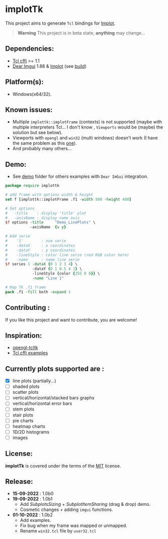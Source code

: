 # implotTk
This project aims to generate `Tcl` bindings for [Implot](https://github.com/epezent/implot).

> **Warning**
> This project is in beta state, **anything** may change... 

## Dependencies:
- [Tcl cffi](https://cffi.magicsplat.com) >= 1.1
- [Dear Imgui](https://github.com/ocornut/imgui) 1.88 & [Implot](https://github.com/epezent/implot) (see [build](lib/BUILD.md))

## Platform(s):
- Windows(x64/32).

## Known issues:
- Multiple `implottk::implotFrame` (contexts) is not supported (maybe with multiple interpreters Tcl... I don't know , `Viewports` would be (maybe) the solution but see below).
- Viewports with `opengl` and `win32` (multi windows) doesn't work (I have the same problem as this [one](https://github.com/ocornut/imgui/issues/2600)).
- And probably many others...

## Demo: 
- See [demo](demo/) folder for others examples with `Dear ImGui` integration.

```tcl
package require implottk

# add frame with options width & height
set f [implottk::implotFrame .f1 -width 500 -height 400]

# Set options
#   -title    : display 'title' plot 
#   -axisName : display name axis
$f options -title     "Demo_LinePlots" \
           -axisName  {x y}

# Add serie
#    '1'        : num serie
#    -dataX     : x coordinates
#    -dataY     : y coordinates
#    -lineStyle : color line serie (red RGB color here)
#    -name      : name line serie
$f series 1 -dataX {0 1 2 3 4} \
            -dataY {0 1 0.5 4 1} \
            -lineStyle {color {255 0 0}} \
            -name "Line 1"

# Map Tk .f1 frame
pack .f1 -fill both -expand 1
```

## Contributing :
If you like this project and want to contribute, you are welcome!

## Inspiration:
- [opengl-tcltk](https://github.com/codeplea/opengl-tcltk)
- [Tcl cffi examples](https://github.com/apnadkarni/tcl-cffi/tree/main/examples)

## Currently plots supported are :
- [x] line plots (partially...)
- [ ] shaded plots
- [ ] scatter plots
- [ ] vertical/horizontal/stacked bars graphs
- [ ] vertical/horizontal error bars
- [ ] stem plots
- [ ] stair plots
- [ ] pie charts
- [ ] heatmap charts
- [ ] 1D/2D histograms
- [ ] images

## License:
**implotTk** is covered under the terms of the [MIT](LICENSE) license.

## Release:
*  **15-09-2022** : 1.0b0
*  **19-09-2022** : 1.0b1
    - Add _SubplotsSizing_ + _SubplotItemSharing_ (drag & drop) demo.
    - Cosmetic changes + adding `imgui` functions.
*  **01-10-2022** : 1.0b2
    - Add examples.
    - Fix bug when my frame was mapped or unmapped.
    - Rename `win32.tcl` file by `user32.tcl`